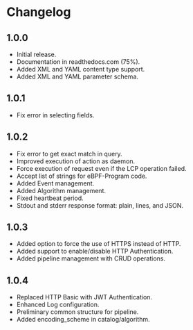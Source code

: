 # Changelog

## 1.0.0

- Initial release.
- Documentation in readthedocs.com (75%).
- Added XML and YAML content type support.
- Added XML and YAML parameter schema.

## 1.0.1

- Fix error in selecting fields.

## 1.0.2

- Fix error to get exact match in query.
- Improved execution of action as daemon.
- Force execution of request even if the LCP operation failed.
- Accept list of strings for eBPF-Program code.
- Added Event management.
- Added Algorithm management.
- Fixed heartbeat period.
- Stdout and stderr response format: plain, lines, and JSON.

## 1.0.3

- Added option to force the use of HTTPS instead of HTTP.
- Added support to enable/disable HTTP Authentication.
- Added pipeline management with CRUD operations.

## 1.0.4

- Replaced HTTP Basic with JWT Authentication.
- Enhanced Log configuration.
- Preliminary common structure for pipeline.
- Added encoding_scheme in catalog/algorithm.
